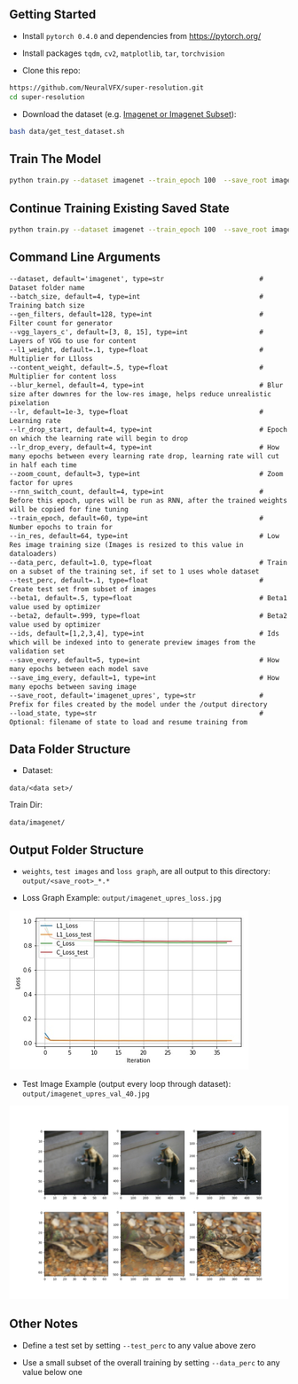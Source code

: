 
## Getting Started
- Install `pytorch 0.4.0` and dependencies from https://pytorch.org/
- Install packages `tqdm`, `cv2`, `matplotlib`, `tar`, `torchvision`

- Clone this repo:
```bash
https://github.com/NeuralVFX/super-resolution.git
cd super-resolution
```
- Download the dataset (e.g. [Imagenet or Imagenet Subset](http://pjreddie.com/media/files/VOCtrainval_06-Nov-2007.tar)):
```bash
bash data/get_test_dataset.sh
```

## Train The Model
```bash
python train.py --dataset imagenet --train_epoch 100  --save_root imagenet_upres
```

## Continue Training Existing Saved State
```bash
python train.py --dataset imagenet --train_epoch 100  --save_root imagenet_upres  --load_state output/imagenet_upres_3.json
```

## Command Line Arguments
```
--dataset, default='imagenet', type=str                        # Dataset folder name
--batch_size, default=4, type=int                              # Training batch size
--gen_filters, default=128, type=int                           # Filter count for generator
--vgg_layers_c', default=[3, 8, 15], type=int                  # Layers of VGG to use for content
--l1_weight, default=.1, type=float                            # Multiplier for L1loss
--content_weight, default=.5, type=float                       # Multiplier for content loss
--blur_kernel, default=4, type=int                             # Blur size after downres for the low-res image, helps reduce unrealistic pixelation
--lr, default=1e-3, type=float                                 # Learning rate
--lr_drop_start, default=4, type=int                           # Epoch on which the learning rate will begin to drop
--lr_drop_every, default=4, type=int                           # How many epochs between every learning rate drop, learning rate will cut in half each time
--zoom_count, default=3, type=int                              # Zoom factor for upres
--rnn_switch_count, default=4, type=int                        # Before this epoch, upres will be run as RNN, after the trained weights will be copied for fine tuning
--train_epoch, default=60, type=int                            # Number epochs to train for
--in_res, default=64, type=int                                 # Low Res image training size (Images is resized to this value in dataloaders)
--data_perc, default=1.0, type=float                           # Train on a subset of the training set, if set to 1 uses whole dataset
--test_perc, default=.1, type=float                            # Create test set from subset of images
--beta1, default=.5, type=float                                # Beta1 value used by optimizer
--beta2, default=.999, type=float                              # Beta2 value used by optimizer
--ids, default=[1,2,3,4], type=int                             # Ids which will be indexed into to generate preview images from the validation set
--save_every, default=5, type=int                              # How many epochs between each model save
--save_img_every, default=1, type=int                          # How many epochs between saving image
--save_root, default='imagenet_upres', type=str                # Prefix for files created by the model under the /output directory
--load_state, type=str                                         # Optional: filename of state to load and resume training from
```

## Data Folder Structure

- Dataset:

`data/<data set>/`

Train Dir:

`data/imagenet/`

## Output Folder Structure

- `weights`, `test images` and `loss graph`, are all output to this directory: `output/<save_root>_*.*`

- Loss Graph Example: `output/imagenet_upres_loss.jpg`

![](output/imagenet_upres_loss.jpg)

- Test Image Example (output every loop through dataset): `output/imagenet_upres_val_40.jpg`

![](output/imagenet_upres_val_40.jpg)

## Other Notes

- Define a test set by setting `--test_perc` to any value above zero

- Use a small subset of the overall training by setting `--data_perc` to any value below one

